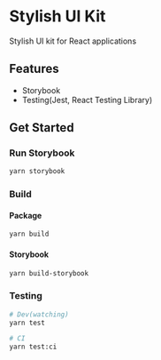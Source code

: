 # Stylish UI Kit

Stylish UI kit for React applications

## Features

- Storybook
- Testing(Jest, React Testing Library)

## Get Started

### Run Storybook

```bash
yarn storybook
```

### Build

#### Package

```bash
yarn build
```

#### Storybook

```bash
yarn build-storybook
```

### Testing

```bash
# Dev(watching)
yarn test

# CI
yarn test:ci
```
